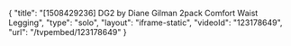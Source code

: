 {
    "title": "[1508429236] DG2 by Diane Gilman 2pack Comfort Waist Legging",
    "type": "solo",
    "layout": "iframe-static",
    "videoId": "123178649",
    "url": "\/tvpembed\/123178649"
}